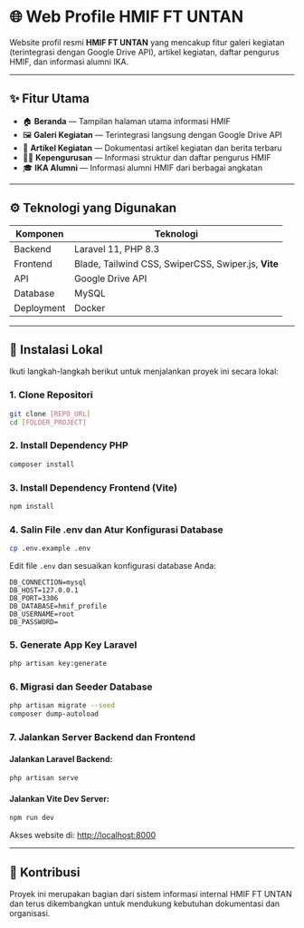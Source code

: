 
# 🌐 Web Profile HMIF FT UNTAN

Website profil resmi **HMIF FT UNTAN** yang mencakup fitur galeri kegiatan (terintegrasi dengan Google Drive API), artikel kegiatan, daftar pengurus HMIF, dan informasi alumni IKA.

---

## ✨ Fitur Utama

- 🏠 **Beranda** — Tampilan halaman utama informasi HMIF
- 🖼️ **Galeri Kegiatan** — Terintegrasi langsung dengan Google Drive API
- 📝 **Artikel Kegiatan** — Dokumentasi artikel kegiatan dan berita terbaru
- 🧑‍💼 **Kepengurusan** — Informasi struktur dan daftar pengurus HMIF
- 🎓 **IKA Alumni** — Informasi alumni HMIF dari berbagai angkatan

---

## ⚙️ Teknologi yang Digunakan

| Komponen     | Teknologi                                          |
|--------------|-----------------------------------------------------|
| Backend      | Laravel 11, PHP 8.3                                   |
| Frontend     | Blade, Tailwind CSS, SwiperCSS, Swiper.js, **Vite** |
| API          | Google Drive API                                   |
| Database     | MySQL                                              |
| Deployment   | Docker                                              |

---

## 🚀 Instalasi Lokal

Ikuti langkah-langkah berikut untuk menjalankan proyek ini secara lokal:

### 1. Clone Repositori
```bash
git clone [REPO_URL]
cd [FOLDER_PROJECT]
```

### 2. Install Dependency PHP
```bash
composer install
```

### 3. Install Dependency Frontend (Vite)
```bash
npm install
```

### 4. Salin File .env dan Atur Konfigurasi Database
```bash
cp .env.example .env
```

Edit file `.env` dan sesuaikan konfigurasi database Anda:
```env
DB_CONNECTION=mysql
DB_HOST=127.0.0.1
DB_PORT=3306
DB_DATABASE=hmif_profile
DB_USERNAME=root
DB_PASSWORD=
```

### 5. Generate App Key Laravel
```bash
php artisan key:generate
```

### 6. Migrasi dan Seeder Database
```bash
php artisan migrate --seed
composer dump-autoload
```

### 7. Jalankan Server Backend dan Frontend
#### Jalankan Laravel Backend:
```bash
php artisan serve
```

#### Jalankan Vite Dev Server:
```bash
npm run dev
```

Akses website di: [http://localhost:8000](http://localhost:8000)

---

## 🙌 Kontribusi

Proyek ini merupakan bagian dari sistem informasi internal HMIF FT UNTAN dan terus dikembangkan untuk mendukung kebutuhan dokumentasi dan organisasi.
